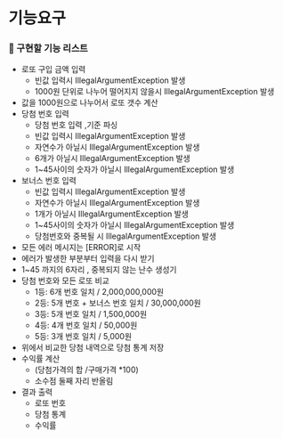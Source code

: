 # 기능요구

### 🍿 구현할 기능 리스트

- 로또 구입 금액 입력
    - 빈값 입력시 IllegalArgumentException 발생
    - 1000원 단위로 나누어 떨어지지 않을시 IllegalArgumentException 발생
- 값을 1000원으로 나누어서 로또 갯수 계산
- 당첨 번호 입력
    - 당첨 번호 입력 ,기준 파싱
    - 빈값 입력시 IllegalArgumentException 발생
    - 자연수가 아닐시 IllegalArgumentException 발생
    - 6개가 아닐시 IllegalArgumentException 발생
    - 1~45사이의 숫자가 아닐시 IllegalArgumentException 발생
- 보너스 번호 입력
    - 빈값 입력시 IllegalArgumentException 발생
    - 자연수가 아닐시 IllegalArgumentException 발생
    - 1개가 아닐시 IllegalArgumentException 발생
    - 1~45사이의 숫자가 아닐시 IllegalArgumentException 발생
    - 당첨번호와 중복될 시 IllegalArgumentException 발생
- 모든 에러 메시지는 [ERROR]로 시작
- 에러가 발생한 부분부터 입력을 다시 받기
- 1~45 까지의 6자리 , 중복되지 않는 난수 생성기
- 당첨 번호와 모든 로또 비교
    - 1등: 6개 번호 일치 / 2,000,000,000원
    - 2등: 5개 번호 + 보너스 번호 일치 / 30,000,000원
    - 3등: 5개 번호 일치 / 1,500,000원
    - 4등: 4개 번호 일치 / 50,000원
    - 5등: 3개 번호 일치 / 5,000원
- 위에서 비교한 당첨 내역으로 당첨 통계 저장
- 수익률 계산
    - (당첨가격의 합 /구매가격 *100)
    - 소수점 둘째 자리 반올림
- 결과 출력
    - 로또 번호
    - 당첨 통계
    - 수익률